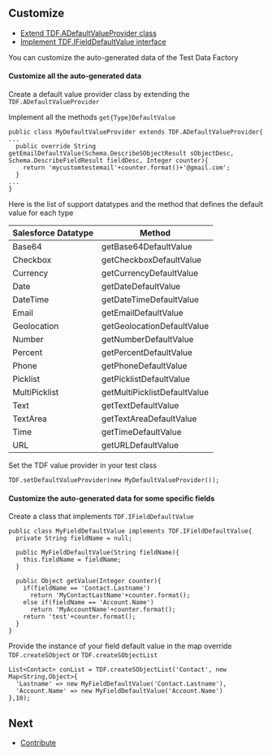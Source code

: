 ## Customize

* [Extend TDF.ADefaultValueProvider class](#customize-all-the-auto-generated-data)
* [Implement TDF.IFieldDefaultValue interface](#customize-the-auto-generated-data-for-some-specific-fields)

You can customize the auto-generated data of the Test Data Factory 

#### Customize all the auto-generated data

Create a default value provider class by extending the ``TDF.ADefaultValueProvider`` 

Implement all the methods ``get{Type}DefaultValue``

  ```apex
  public class MyDefaultValueProvider extends TDF.ADefaultValueProvider{
  ...
    public override String getEmailDefaultValue(Schema.DescribeSObjectResult sObjectDesc, Schema.DescribeFieldResult fieldDesc, Integer counter){
      return 'mycustomtestemail'+counter.format()+'@gmail.com';
    }
  ...
  }
  ```
 
 Here is the list of support datatypes and the method that defines the default value for each type

| Salesforce    Datatype | Method                       |
|------------------------|------------------------------|
| Base64                 | getBase64DefaultValue        |
| Checkbox               | getCheckboxDefaultValue      |
| Currency               | getCurrencyDefaultValue      |
| Date                   | getDateDefaultValue          |
| DateTime               | getDateTimeDefaultValue      |
| Email                  | getEmailDefaultValue         |
| Geolocation            | getGeolocationDefaultValue   |
| Number                 | getNumberDefaultValue        |
| Percent                | getPercentDefaultValue       |
| Phone                  | getPhoneDefaultValue         |
| Picklist               | getPicklistDefaultValue      |
| MultiPicklist          | getMultiPicklistDefaultValue |
| Text                   | getTextDefaultValue          |
| TextArea               | getTextAreaDefaultValue      |
| Time                   | getTimeDefaultValue          |
| URL                    | getURLDefaultValue           |
 
  Set the TDF value provider in your test class 
  
  ```apex
  TDF.setDefaultValueProvider(new MyDefaultValueProvider());
  ```
 
  
 #### Customize the auto-generated data for some specific fields
 
 Create a class that implements ``TDF.IFieldDefaultValue``
  
  ```apex
  public class MyFieldDefaultValue implements TDF.IFieldDefaultValue{
    private String fieldName = null;
    
    public MyFieldDefaultValue(String fieldName){
      this.fieldName = fieldName;
    }
    
    public Object getValue(Integer counter){
      if(fieldName == 'Contact.Lastname')
        return 'MyContactLastName'+counter.format();
      else if(fieldName == 'Account.Name')
        return 'MyAccountName'+counter.format();
      return 'test'+counter.format();
    }
  }
  ```
  Provide the instance of your field default value in the map override ``TDF.createSObject`` or ``TDF.createSObjectList``
  
  ```apex
  List<Contact> conList = TDF.createSObjectList('Contact', new Map<String,Object>{
    'Lastname' => new MyFieldDefaultValue('Contact.Lastname'),
    'Account.Name' => new MyFieldDefaultValue('Account.Name')
  },10);
  ```

## Next

* [Contribute](CONTRIBUTE.md)
